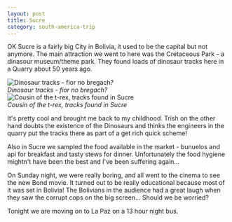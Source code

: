 ```yaml
---
layout: post
title: Sucre
category: south-america-trip
---
```

OK Sucre is a fairly big City in Bolivia, it used to be the capital but not anymore.
The main attraction we went to here was the Cretaceous Park - a dinasour museum/theme park. They found loads of dinosaur tracks here in a Quarry about 50 years ago.

<div class="row">
  <div class="col-md-6">
    <div class="thumbnail">
      <img src="http://farm4.static.flickr.com/3137/3095172245_54acbc805d.jpg" alt="Dinosaur tracks - fior no bregach?">
      <div class="caption">
        <em>Dinosaur tracks - fior no bregach?</em>
      </div>
    </div>
  </div>
  <div class="col-md-6">
    <div class="thumbnail">
      <img src="http://farm4.static.flickr.com/3029/3095168867_1fbcc5fcd3.jpg" alt="Cousin of the t-rex, tracks found in Sucre">
      <div class="caption">
        <em>Cousin of the t-rex, tracks found in Sucre</em>
      </div>
    </div>
  </div>
</div>

It's pretty cool and brought me back to my childhood. Trish on the other hand doubts the existence of the Dinosaurs and thinks the engineers in the quarry put the tracks there as part of a get rich quick scheme!

Also in Sucre we sampled the food available in the market - bunuelos and api for breakfast and tasty stews for dinner. Unfortunately the food hygiene mightn't have been the best and I've been suffering again...

On Sunday night, we were really boring, and all went to the cinema to see the new Bond movie. It turned out to be really educational because most of it was set in Bolivia! The Bolivians in the audience had a great laugh when they saw the corrupt cops on the big screen... Should we be worried?

Tonight we are moving on to La Paz on a 13 hour night bus. 
